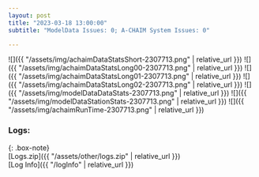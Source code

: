 ```yaml
---
layout: post
title: "2023-03-18 13:00:00"
subtitle: "ModelData Issues: 0; A-CHAIM System Issues: 0"

---
```


![]({{ "/assets/img/achaimDataStatsShort-2307713.png" | relative_url }})
![]({{ "/assets/img/achaimDataStatsLong00-2307713.png" | relative_url }})
![]({{ "/assets/img/achaimDataStatsLong01-2307713.png" | relative_url }})
![]({{ "/assets/img/achaimDataStatsLong02-2307713.png" | relative_url }})
![]({{ "/assets/img/modelDataDataStats-2307713.png" | relative_url }})
![]({{ "/assets/img/modelDataStationStats-2307713.png" | relative_url }})
![]({{ "/assets/img/achaimRunTime-2307713.png" | relative_url }})




### Logs:  
  
{: .box-note}  
[Logs.zip]({{ "/assets/other/logs.zip" | relative_url }})  
[Log Info]({{ "/logInfo" | relative_url }})  
